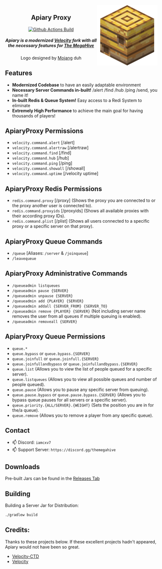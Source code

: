 <img src="apiary.png" alt="Apiary Logo" align="right" width="200">
<div align="center">

## Apiary Proxy

[![Github Actions Build](https://img.shields.io/badge/BUILD-PASSING-green)](https://github.com/ssquadteam/ApiaryProxy/releases)

<h5>Apiary is a modernized <a href="https://papermc.io/software/velocity">Velocity</a> fork with all the necessary features for <a href="https://discord.gg/themegahive">The MegaHive</a></h5>
<h8>Logo designed by <a href="https://minecraft.net/">Mojang</a> duh</h8>
</div>

## Features
- **Modernized Codebase** to have an easily adaptable environment
 - **Necessary Server Commands in-built!** /alert /find /hub /ping /send, you name it!
 - **In-built Redis & Queue System!** Easy access to a Redi System to eliminate 
 - **Extremely High Performance** to achieve the main goal for having thousands of players!


## ApiaryProxy Permissions
* `velocity.command.alert` [/alert]
* `velocity.command.alertraw` [/alertraw]
* `velocity.command.find` [/find]
* `velocity.command.hub` [/hub]
* `velocity.command.ping` [/ping]
* `velocity.command.showall` [/showall]
* `velocity.command.uptime` [/velocity uptime]

## ApiaryProxy Redis Permissions
* `redis.command.proxy` [/proxy] (Shows the proxy you are connected to
  or the proxy another user is connected to).
* `redis.command.proxyids` [/proxyids] (Shows all available proxies
  with their according proxy IDs).
* `redis.command.plist` [/plist] (Shows all users connected
  to a specific proxy or a specific server on that proxy).

## ApiaryProxy Queue Commands
* `/queue` [Aliases: `/server` & `/joinqueue`]
* `/leavequeue`

## ApiaryProxy Administrative Commands
* `/queueadmin listqueues`
* `/queueadmin pause {SERVER}`
* `/queueadmin unpause {SERVER}`
* `/queueadmin add {PLAYER} {SERVER}`
* `/queueadmin addall {SERVER_FROM} {SERVER_TO}`
* `/queueadmin remove {PLAYER} {SERVER}` (Not including server name
  removes the user from all queues if multiple queuing is enabled).
* `/queueadmin removeall {SERVER}`

## ApiaryProxy Queue Permissions
* `queue.*`
* `queue.bypass` or `queue.bypass.{SERVER}`
* `queue.joinfull` or `queue.joinfull.{SERVER}`
* `queue.joinfullandbypass` or `queue.joinfullandbypass.{SERVER}`
* `queue.list` (Allows you to view the list of people queued for a specific server).
* `queue.listqueues` (Allows you to view all possible queues and number of people queued).
* `queue.pause` (Allows you to pause any specific server from queuing).
* `queue.pause.bypass` or `queue.pause.bypass.{SERVER}` (Allows you to bypass queue pauses
  for all servers or a specific server).
* `queue.priority.{ALL/SERVER}.{WEIGHT}` (Sets the position you are in for the/a queue).
* `queue.remove` (Allows you to remove a player from any specific queue).

## Contact

- 📫 Discord: `iamcxv7`
- 📫 Support Server: `https://discord.gg/themegahive`


## Downloads

Pre-built Jars can be found in the [Releases Tab](https://github.com/ssquadteam/ApiaryProxy/releases)


## Building

Building a Server Jar for Distribution:

```bash
./gradlew build
```

Credits:
-------------
Thanks to these projects below. If these excellent projects hadn't appeared, Apiary would not have been so great.

- [Velocity-CTD](https://github.com/GemstoneGG/Velocity-CTD)
- [Velocity](https://github.com/PaperMC/Velocity)
